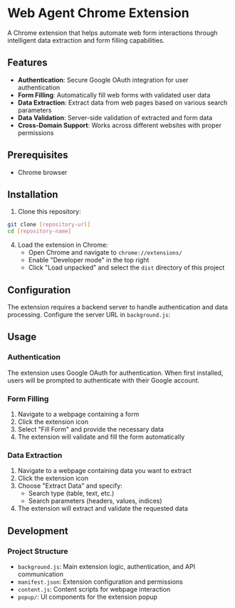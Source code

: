 # Web Agent Chrome Extension

A Chrome extension that helps automate web form interactions through intelligent data extraction and form filling capabilities.

## Features

- **Authentication**: Secure Google OAuth integration for user authentication
- **Form Filling**: Automatically fill web forms with validated user data
- **Data Extraction**: Extract data from web pages based on various search parameters
- **Data Validation**: Server-side validation of extracted and form data
- **Cross-Domain Support**: Works across different websites with proper permissions

## Prerequisites
- Chrome browser

## Installation

1. Clone this repository:
```bash
git clone [repository-url]
cd [repository-name]
```

4. Load the extension in Chrome:
   - Open Chrome and navigate to `chrome://extensions/`
   - Enable "Developer mode" in the top right
   - Click "Load unpacked" and select the `dist` directory of this project

## Configuration

The extension requires a backend server to handle authentication and data processing. Configure the server URL in `background.js`:


## Usage

### Authentication

The extension uses Google OAuth for authentication. When first installed, users will be prompted to authenticate with their Google account.

### Form Filling

1. Navigate to a webpage containing a form
2. Click the extension icon
3. Select "Fill Form" and provide the necessary data
4. The extension will validate and fill the form automatically

### Data Extraction

1. Navigate to a webpage containing data you want to extract
2. Click the extension icon
3. Choose "Extract Data" and specify:
   - Search type (table, text, etc.)
   - Search parameters (headers, values, indices)
4. The extension will extract and validate the requested data

## Development

### Project Structure

- `background.js`: Main extension logic, authentication, and API communication
- `manifest.json`: Extension configuration and permissions
- `content.js`: Content scripts for webpage interaction
- `popup/`: UI components for the extension popup
